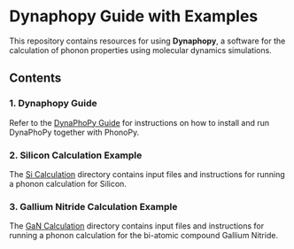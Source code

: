 # Dynaphopy Guide with Examples

This repository contains resources for using **Dynaphopy**, a software for the calculation of phonon properties using molecular dynamics simulations.

## Contents

### 1. Dynaphopy Guide
Refer to the [DynaPhoPy Guide](DynaPhoPy.pdf) for instructions on how to install and run DynaPhoPy together with PhonoPy. 

### 2. Silicon Calculation Example
The [Si Calculation](Si-LAMMPS/) directory contains input files and instructions for running a phonon calculation for Silicon.

### 3. Gallium Nitride Calculation Example
The [GaN Calculation](GaN-LAMMPS/) directory contains input files and instructions for running a phonon calculation for the bi-atomic compound Gallium Nitride.
